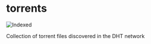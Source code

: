 torrents 
========
![Indexed](https://img.shields.io/badge/indexed-196539-blue)

Collection of torrent files discovered in the DHT network
